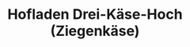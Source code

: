 ---
title: "Hofladen Drei-Käse-Hoch (Ziegenkäse)"
url: /dassow/hofladen-drei-kaese-hoch-ziegenkaese/
shop: Hofladen
---
